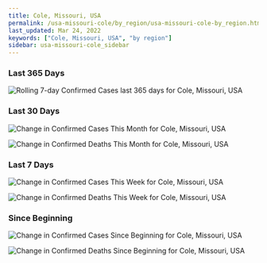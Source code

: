 ```yaml
---
title: Cole, Missouri, USA
permalink: /usa-missouri-cole/by_region/usa-missouri-cole-by_region.html
last_updated: Mar 24, 2022
keywords: ["Cole, Missouri, USA", "by region"]
sidebar: usa-missouri-cole_sidebar
---
```


<h3>Last 365 Days</h3>

![Rolling 7-day Confirmed Cases last 365 days for Cole, Missouri, USA](/covid_tracker/images/graphs/usa-missouri-cole-weekly_totals_graph.png)

<h3>Last 30 Days</h3>

![Change in Confirmed Cases This Month for Cole, Missouri, USA](/covid_tracker/images/graphs/usa-missouri-cole-delta_confirmed-30_days_graph.png)

![Change in Confirmed Deaths This Month for Cole, Missouri, USA](/covid_tracker/images/graphs/usa-missouri-cole-delta_deaths-30_days_graph.png)

<h3>Last 7 Days</h3>

![Change in Confirmed Cases This Week for Cole, Missouri, USA](/covid_tracker/images/graphs/usa-missouri-cole-delta_confirmed-7_days_graph.png)

![Change in Confirmed Deaths This Week for Cole, Missouri, USA](/covid_tracker/images/graphs/usa-missouri-cole-delta_deaths-7_days_graph.png)

<h3>Since Beginning</h3>

![Change in Confirmed Cases Since Beginning for Cole, Missouri, USA](/covid_tracker/images/graphs/usa-missouri-cole-delta_confirmed-since_beginning_graph.png)

![Change in Confirmed Deaths Since Beginning for Cole, Missouri, USA](/covid_tracker/images/graphs/usa-missouri-cole-delta_deaths-since_beginning_graph.png)
